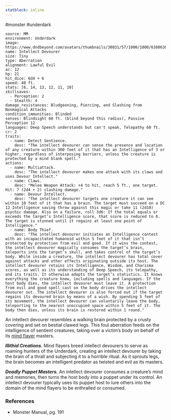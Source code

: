 ```yaml
---
statblock: inline
---
```

 #monster #underdark 

```statblock
source: MM
environment: Underdark
image: https://www.dndbeyond.com/avatars/thumbnails/30831/57/1000/1000/638063804285013333.png
name: Intellect Devourer
size: Tiny
type: Aberration
alignment: Lawful Evil
ac: 12
hp: 21
hit_dice: 6d4 + 6
speed: 40 ft.
stats: [6, 14, 13, 12, 11, 10]
skillsaves:
  - Perception: 2
  - Stealth: 4
damage_resistances: Bludgeoning, Piercing, and Slashing from Nonmagical Attacks
condition_immunities: Blinded
senses: Blindsight 60 ft. (blind beyond this radius), Passive Perception 12
languages: Deep Speech understands but can't speak, Telepathy 60 ft.
cr: 2
traits:
  - name: Detect Sentience.
    desc: "The intellect devourer can sense the presence and location of any creature within 300 feet of it that has an Intelligence of 3 or higher, regardless of interposing barriers, unless the creature is protected by a mind blank spell."
actions:
  - name: Multiattack.
    desc: "The intellect devourer makes one attack with its claws and uses Devour Intellect."
  - name: Claws.
    desc: "Melee Weapon Attack: +4 to hit, reach 5 ft., one target. Hit: 7 (2d4 + 2) slashing damage."
  - name: Devour Intellect.
    desc: "The intellect devourer targets one creature it can see within 10 feet of it that has a brain. The target must succeed on a DC 12 Intelligence saving throw against this magic or take 11 (2d10) psychic damage. Also on a failure, roll 3d6: If the total equals or exceeds the target’s Intelligence score, that score is reduced to 0. The target is stunned until it regains at least one point of Intelligence."
  - name: Body Thief.
    desc: "The intellect devourer initiates an Intelligence contest with an incapacitated humanoid within 5 feet of it that isn’t protected by protection from evil and good. If it wins the contest, the intellect devourer magically consumes the target’s brain, teleports into the target’s skull, and takes control of the target’s body. While inside a creature, the intellect devourer has total cover against attacks and other effects originating outside its host. The intellect devourer retains its Intelligence, Wisdom, and Charisma scores, as well as its understanding of Deep Speech, its telepathy, and its traits. It otherwise adopts the target’s statistics. It knows everything the creature knew, including spells and languages. If the host body dies, the intellect devourer must leave it. A protection from evil and good spell cast on the body drives the intellect devourer out. The intellect devourer is also forced out if the target regains its devoured brain by means of a wish. By spending 5 feet of its movement, the intellect devourer can voluntarily leave the body, teleporting to the nearest unoccupied space within 5 feet of it. The body then dies, unless its brain is restored within 1 round."
```

An intellect devourer resembles a walking brain protected by a crusty covering and set on bestial clawed legs. This foul aberration feeds on the intelligence of sentient creatures, taking over a victim’s body on behalf of its [mind flayer](https://www.dndbeyond.com/monsters/17104-mind-flayer) masters.

_**Illithid Creations.**_ Mind flayers breed intellect devourers to serve as roaming hunters of the Underdark, creating an intellect devourer by taking the brain of a thrall and subjecting it to a horrible ritual. As it sprouts legs, the brain becomes an intelligent predator as twisted and evil as its masters.

**_Deadly Puppet Masters._** An intellect devourer consumes a creature’s mind and memories, then turns the host body into a puppet under its control. An intellect devourer typically uses its puppet host to lure others into the domain of the mind flayers to be enthralled or consumed.

### References

* Monster Manual, pg. 191
